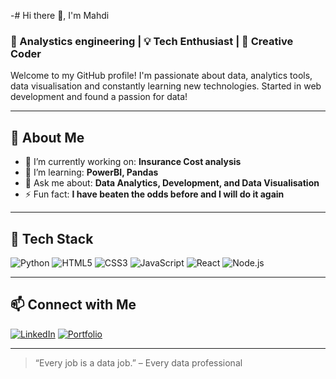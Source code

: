 -# Hi there 👋, I'm Mahdi

### 🚀 Analystics engineering | 💡 Tech Enthusiast | 🎨 Creative Coder

Welcome to my GitHub profile! I'm passionate about data, analytics tools, data visualisation and constantly learning new technologies. Started in web development and found a passion for data!

---

## 💼 About Me

- 🔭 I’m currently working on: **Insurance Cost analysis**
- 🌱 I’m learning: **PowerBI, Pandas**
- 💬 Ask me about: **Data Analytics, Development, and Data Visualisation**
- ⚡ Fun fact: **I have beaten the odds before and I will do it again**

---

## 🧰 Tech Stack

![Python](https://img.shields.io/badge/Python-3776AB?style=flat&logo=python&logoColor=white)
![HTML5](https://img.shields.io/badge/HTML5-E34F26?style=flat&logo=html5&logoColor=white)
![CSS3](https://img.shields.io/badge/CSS3-1572B6?style=flat&logo=css3&logoColor=white)
![JavaScript](https://img.shields.io/badge/JavaScript-F7DF1E?style=flat&logo=javascript&logoColor=black)
![React](https://img.shields.io/badge/React-20232A?style=flat&logo=react&logoColor=61DAFB)
![Node.js](https://img.shields.io/badge/Node.js-339933?style=flat&logo=nodedotjs&logoColor=white)


---

## 📫 Connect with Me

[![LinkedIn](https://img.shields.io/badge/LinkedIn-blue?style=flat&logo=linkedin&logoColor=white)](https://www.linkedin.com/in/mahdi-sattarnia/)
[![Portfolio](https://img.shields.io/badge/Portfolio-000?style=flat&logo=firefox&logoColor=white)](https://mahdisattarnia.netlify.app/)

---

> “Every job is a data job.” – Every data professional

